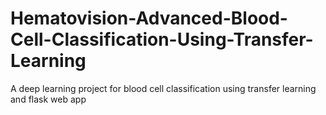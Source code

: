 # Hematovision-Advanced-Blood-Cell-Classification-Using-Transfer-Learning
A deep learning project for blood cell classification using transfer learning and flask web app
